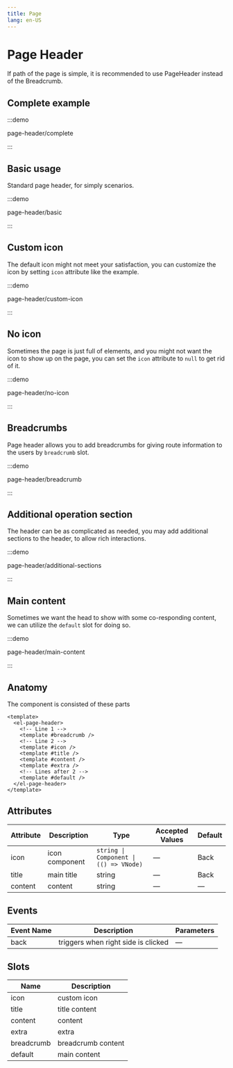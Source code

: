 ```yaml
---
title: Page
lang: en-US
---
```


# Page Header

If path of the page is simple, it is recommended to use PageHeader instead of the Breadcrumb.

## Complete example

:::demo

page-header/complete

:::

## Basic usage

Standard page header, for simply scenarios.

:::demo

page-header/basic

:::

## Custom icon

The default icon might not meet your satisfaction, you can customize the icon by setting `icon` attribute
like the example.

:::demo

page-header/custom-icon

:::

## No icon

Sometimes the page is just full of elements, and you might not want the icon to show up on the page,
you can set the `icon` attribute to `null` to get rid of it.

:::demo

page-header/no-icon

:::

## Breadcrumbs

Page header allows you to add breadcrumbs for giving route information to the users by `breadcrumb` slot.

:::demo

page-header/breadcrumb

:::

## Additional operation section

The header can be as complicated as needed, you may add additional sections to the header, to allow rich
interactions.

:::demo

page-header/additional-sections

:::

## Main content

Sometimes we want the head to show with some co-responding content, we can utilize the `default` slot for doing so.

:::demo

page-header/main-content

:::

## Anatomy

The component is consisted of these parts

```vue
<template>
  <el-page-header>
    <!-- Line 1 -->
    <template #breadcrumb />
    <!-- Line 2 -->
    <template #icon />
    <template #title />
    <template #content />
    <template #extra />
    <!-- Lines after 2 -->
    <template #default />
  </el-page-header>
</template>
```

## Attributes

| Attribute | Description    | Type                                   | Accepted Values | Default |
| --------- | -------------- | -------------------------------------- | --------------- | ------- |
| icon      | icon component | `string \| Component \| (() => VNode)` | —               | Back    |
| title     | main title     | string                                 | —               | Back    |
| content   | content        | string                                 | —               | —       |

## Events

| Event Name | Description                         | Parameters |
| ---------- | ----------------------------------- | ---------- |
| back       | triggers when right side is clicked | —          |

## Slots

| Name       | Description        |
| ---------- | ------------------ |
| icon       | custom icon        |
| title      | title content      |
| content    | content            |
| extra      | extra              |
| breadcrumb | breadcrumb content |
| default    | main content       |
